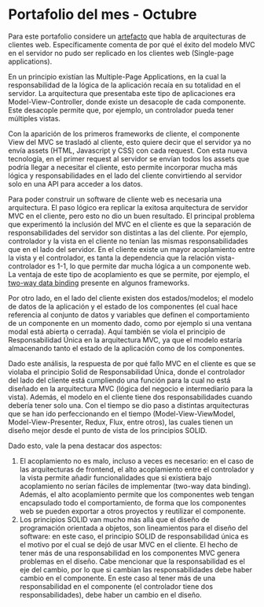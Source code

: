 # Portafolio del mes - Octubre

Para este portafolio considere un [artefacto](https://medium.freecodecamp.org/is-mvc-dead-for-the-frontend-35b4d1fe39ec) que habla de arquitecturas de clientes web. Específicamente comenta de por qué el éxito del modelo MVC en el servidor no pudo ser replicado en los clientes web (Single-page applications).

En un principio existían las Multiple-Page Applications, en la cual la responsabilidad de la lógica de la aplicación recaía en su totalidad en el servidor. La arquitectura que presentaba este tipo de aplicaciones era Model-View-Controller, donde existe un desacople de cada componente. Este desacople permite que, por ejemplo, un controlador pueda tener múltiples vistas.  

Con la aparición de los primeros frameworks de cliente, el componente View del MVC se trasladó al cliente, esto quiere decir que el servidor ya no envía assets (HTML, Javascript y CSS) con cada request.  Con esta nueva tecnología, en el primer request al servidor se envían todos los assets que podría llegar a necesitar el cliente, esto permite incorporar mucha más lógica y responsabilidades en el lado del cliente convirtiendo al servidor solo en una API para acceder a los datos.

Para poder construir un software de cliente web es necesaria una arquitectura. El paso lógico era replicar la exitosa arquitectura de servidor MVC en el cliente, pero esto no dio un buen resultado. El principal problema que experimentó la inclusión del MVC en el cliente es que la separación de responsabilidades del servidor son distintas a las del cliente. Por ejemplo, controlador y la vista en el cliente no tenían las mismas responsabilidades que en el lado del servidor. En el cliente existe un mayor acoplamiento entre la vista y el controlador, es tanta la dependencia que la relación vista-controlador es 1-1, lo que permite dar mucha lógica a un componente web. La ventaja de este tipo de acoplamiento es que se permite, por ejemplo, el [two-way data binding](https://victorroblesweb.es/2016/06/04/two-way-data-binding-angular-2/) presente en algunos frameworks.

Por otro lado, en el lado del cliente existen dos estados/modelos; el modelo de datos de la aplicación y el estado de los componentes (el cual hace referencia al conjunto de datos y variables que definen el comportamiento de un componente en un momento dado, como por ejemplo si una ventana modal está abierta o cerrada). Aquí también se viola el principio de Responsabilidad Única en la arquitectura MVC, ya que el modelo estaría almacenando tanto el estado de la aplicación como de los componentes.

Dado este análisis, la respuesta de por qué fallo MVC en el cliente es que se violaba el principio Solid de Responsabilidad Única, donde el controlador del lado del cliente está cumpliendo una función para la cual no está diseñado en la arquitectura MVC (lógica del negocio e intermediario para la vista). Además, el modelo en el cliente tiene dos responsabilidades cuando debería tener solo una. Con el tiempo se dio paso a distintas arquitecturas que se han ido perfeccionando en el tiempo (Model-View-ViewModel, Model-View-Presenter, Redux, Flux, entre otros), las cuales tienen un diseño mejor desde el punto de vista de los principios SOLID.

Dado esto, vale la pena destacar dos aspectos:

1. El acoplamiento no es malo, incluso a veces es necesario: en el caso de las arquitecturas de frontend, el alto acoplamiento entre el controlador y la vista permite añadir funcionalidades que si existiera bajo acoplamiento no serían fáciles de implementar (two-way data binding). Además, el alto acoplamiento permite que los componentes web tengan encapsulado todo el comportamiento, de forma que los componentes web se pueden exportar a otros proyectos y reutilizar el componente.
2. Los principios SOLID van mucho más allá que el diseño de programación orientada a objetos, son lineamientos para el diseño del software: en este caso, el principio SOLID de responsabilidad única es el motivo por el cual se dejó de usar MVC en el cliente. El hecho de tener más de una responsabilidad en los componentes MVC genera problemas en el diseño. Cabe mencionar que la responsabilidad es el eje del cambio, por lo que si cambian las responsabilidades debe haber cambio en el componente. En este caso al tener más de una responsabilidad en el componente (el controlador tiene dos responsabilidades), debe haber un cambio en el diseño.












